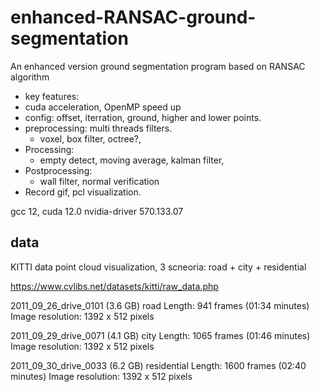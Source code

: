 # enhanced-RANSAC-ground-segmentation
An enhanced version ground segmentation program based on RANSAC algorithm


- key features:
- cuda acceleration, OpenMP speed up
- config: offset, iterration, ground, higher and lower points.
- preprocessing: multi threads filters.
  - voxel, box filter, octree?,
- Processing:
  - empty detect, moving average, kalman filter,
- Postprocessing:
  - wall filter, normal verification
- Record gif, pcl visualization.


gcc 12,
cuda 12.0
nvidia-driver 570.133.07


## data

KITTI data point cloud visualization, 3 scneoria: road + city + residential

https://www.cvlibs.net/datasets/kitti/raw_data.php

2011_09_26_drive_0101 (3.6 GB)
road
Length: 941 frames (01:34 minutes)
Image resolution: 1392 x 512 pixels

2011_09_29_drive_0071 (4.1 GB)
city
Length: 1065 frames (01:46 minutes)
Image resolution: 1392 x 512 pixels


2011_09_30_drive_0033 (6.2 GB)
residential
Length: 1600 frames (02:40 minutes)
Image resolution: 1392 x 512 pixels

